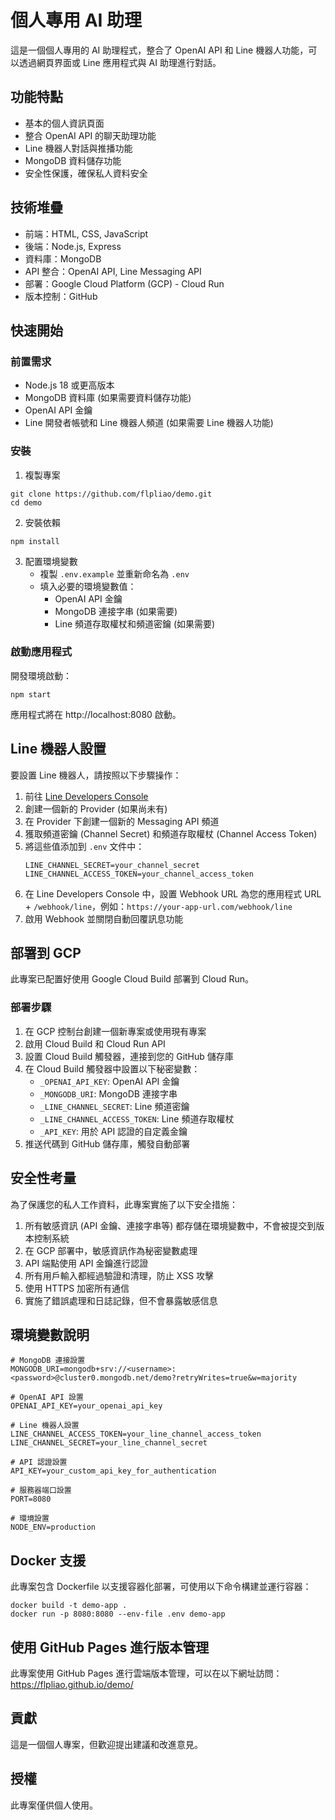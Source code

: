 # 個人專用 AI 助理

這是一個個人專用的 AI 助理程式，整合了 OpenAI API 和 Line 機器人功能，可以透過網頁界面或 Line 應用程式與 AI 助理進行對話。

## 功能特點

- 基本的個人資訊頁面
- 整合 OpenAI API 的聊天助理功能
- Line 機器人對話與推播功能
- MongoDB 資料儲存功能
- 安全性保護，確保私人資料安全

## 技術堆疊

- 前端：HTML, CSS, JavaScript
- 後端：Node.js, Express
- 資料庫：MongoDB
- API 整合：OpenAI API, Line Messaging API
- 部署：Google Cloud Platform (GCP) - Cloud Run
- 版本控制：GitHub

## 快速開始

### 前置需求

- Node.js 18 或更高版本
- MongoDB 資料庫 (如果需要資料儲存功能)
- OpenAI API 金鑰
- Line 開發者帳號和 Line 機器人頻道 (如果需要 Line 機器人功能)

### 安裝

1. 複製專案
```
git clone https://github.com/flpliao/demo.git
cd demo
```

2. 安裝依賴
```
npm install
```

3. 配置環境變數
   - 複製 `.env.example` 並重新命名為 `.env`
   - 填入必要的環境變數值：
     - OpenAI API 金鑰
     - MongoDB 連接字串 (如果需要)
     - Line 頻道存取權杖和頻道密鑰 (如果需要)

### 啟動應用程式

開發環境啟動：
```
npm start
```

應用程式將在 http://localhost:8080 啟動。

## Line 機器人設置

要設置 Line 機器人，請按照以下步驟操作：

1. 前往 [Line Developers Console](https://developers.line.biz/console/)
2. 創建一個新的 Provider (如果尚未有)
3. 在 Provider 下創建一個新的 Messaging API 頻道
4. 獲取頻道密鑰 (Channel Secret) 和頻道存取權杖 (Channel Access Token)
5. 將這些值添加到 `.env` 文件中：
   ```
   LINE_CHANNEL_SECRET=your_channel_secret
   LINE_CHANNEL_ACCESS_TOKEN=your_channel_access_token
   ```
6. 在 Line Developers Console 中，設置 Webhook URL 為您的應用程式 URL + `/webhook/line`，例如：`https://your-app-url.com/webhook/line`
7. 啟用 Webhook 並關閉自動回覆訊息功能

## 部署到 GCP

此專案已配置好使用 Google Cloud Build 部署到 Cloud Run。

### 部署步驟

1. 在 GCP 控制台創建一個新專案或使用現有專案
2. 啟用 Cloud Build 和 Cloud Run API
3. 設置 Cloud Build 觸發器，連接到您的 GitHub 儲存庫
4. 在 Cloud Build 觸發器中設置以下秘密變數：
   - `_OPENAI_API_KEY`: OpenAI API 金鑰
   - `_MONGODB_URI`: MongoDB 連接字串
   - `_LINE_CHANNEL_SECRET`: Line 頻道密鑰
   - `_LINE_CHANNEL_ACCESS_TOKEN`: Line 頻道存取權杖
   - `_API_KEY`: 用於 API 認證的自定義金鑰
5. 推送代碼到 GitHub 儲存庫，觸發自動部署

## 安全性考量

為了保護您的私人工作資料，此專案實施了以下安全措施：

1. 所有敏感資訊 (API 金鑰、連接字串等) 都存儲在環境變數中，不會被提交到版本控制系統
2. 在 GCP 部署中，敏感資訊作為秘密變數處理
3. API 端點使用 API 金鑰進行認證
4. 所有用戶輸入都經過驗證和清理，防止 XSS 攻擊
5. 使用 HTTPS 加密所有通信
6. 實施了錯誤處理和日誌記錄，但不會暴露敏感信息

## 環境變數說明

```
# MongoDB 連接設置
MONGODB_URI=mongodb+srv://<username>:<password>@cluster0.mongodb.net/demo?retryWrites=true&w=majority

# OpenAI API 設置
OPENAI_API_KEY=your_openai_api_key

# Line 機器人設置
LINE_CHANNEL_ACCESS_TOKEN=your_line_channel_access_token
LINE_CHANNEL_SECRET=your_line_channel_secret

# API 認證設置
API_KEY=your_custom_api_key_for_authentication

# 服務器端口設置
PORT=8080

# 環境設置
NODE_ENV=production
```

## Docker 支援

此專案包含 Dockerfile 以支援容器化部署，可使用以下命令構建並運行容器：

```
docker build -t demo-app .
docker run -p 8080:8080 --env-file .env demo-app
```

## 使用 GitHub Pages 進行版本管理

此專案使用 GitHub Pages 進行雲端版本管理，可以在以下網址訪問：
https://flpliao.github.io/demo/

## 貢獻

這是一個個人專案，但歡迎提出建議和改進意見。

## 授權

此專案僅供個人使用。
